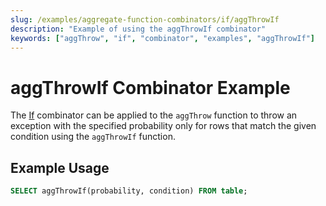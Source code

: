 ```yaml
---
slug: /examples/aggregate-function-combinators/if/aggThrowIf
description: "Example of using the aggThrowIf combinator"
keywords: ["aggThrow", "if", "combinator", "examples", "aggThrowIf"]
---
```


# aggThrowIf Combinator Example

The [If](/sql-reference/aggregate-functions/combinators#-if) combinator can be applied to the `aggThrow` function to throw an exception with the specified probability only for rows that match the given condition using the `aggThrowIf` function.

## Example Usage

```sql
SELECT aggThrowIf(probability, condition) FROM table;
```
